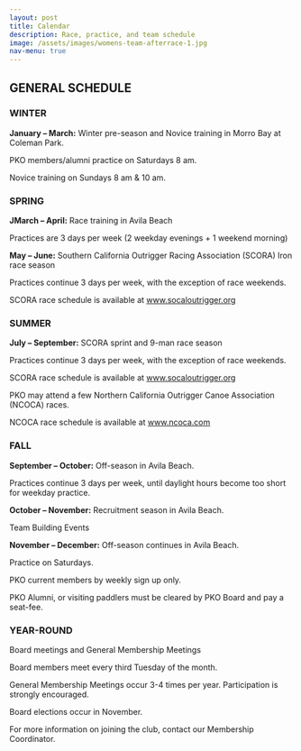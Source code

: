 ```yaml
---
layout: post
title: Calendar
description: Race, practice, and team schedule
image: /assets/images/womens-team-afterrace-1.jpg
nav-menu: true
---
```

## GENERAL SCHEDULE

### WINTER

**January – March:** Winter pre-season and Novice training in Morro Bay at Coleman Park.

PKO members/alumni practice on Saturdays 8 am.

Novice training on Sundays 8 am & 10 am.

 

### SPRING 

**JMarch – April:** Race training in Avila Beach

Practices are 3 days per week (2 weekday evenings + 1 weekend morning)

**May – June:** Southern California Outrigger Racing Association (SCORA) Iron race season

Practices continue 3 days per week, with the exception of race weekends.

SCORA race schedule is available at www.socaloutrigger.org

 

### SUMMER

**July – September:** SCORA sprint and 9-man race season

Practices continue 3 days per week, with the exception of race weekends.

SCORA race schedule is available at www.socaloutrigger.org

PKO may attend a few Northern California Outrigger Canoe Association (NCOCA) races.

NCOCA race schedule is available at www.ncoca.com

 

### FALL

**September – October:** Off-season in Avila Beach.

Practices continue 3 days per week, until daylight hours become too short for weekday practice.

**October – November:** Recruitment season in Avila Beach.

Team Building Events

**November – December:** Off-season continues in Avila Beach.

Practice on Saturdays.

PKO current members by weekly sign up only.

PKO Alumni, or visiting paddlers must be cleared by PKO Board and pay a seat-fee.

 

### YEAR-ROUND

Board meetings and General Membership Meetings

Board members meet every third Tuesday of the month.

General Membership Meetings occur 3-4 times per year. Participation is strongly encouraged.

Board elections occur in November.

For more information on joining the club, contact our Membership Coordinator.

